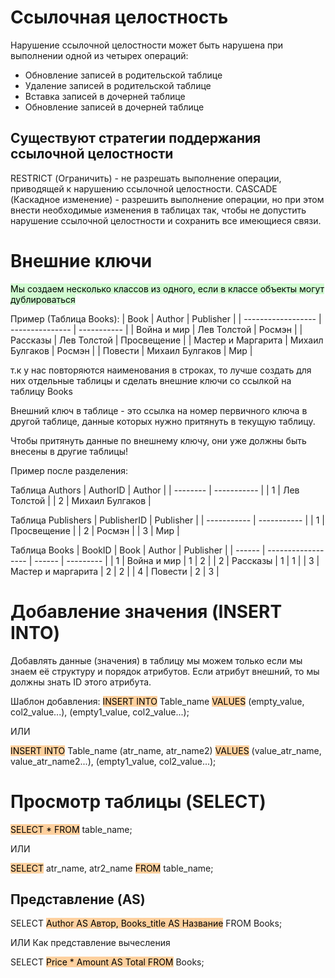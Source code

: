 # Ссылочная целостность
Нарушение ссылочной целостности может быть нарушена при выполнении одной из четырех операций:
- Обновление записей в родительской таблице
- Удаление записей в родительской таблице
- Вставка записей в дочерней таблице
- Обновление записей в дочерней таблице

## Существуют стратегии поддержания ссылочной целостности

RESTRICT (Ограничить) - не разрешать выполнение операции, приводящей к нарушению ссылочной целостности.
CASCADE (Каскадное изменение) - разрешить выполнение операции, но при этом внести необходимые изменения в таблицах так, чтобы не допустить нарушение ссылочной целостности и сохранить все имеющиеся связи.

# Внешние ключи
<mark style="background: #BBFABBA6;">Мы создаем несколько классов из одного, если в классе объекты могут дублироваться</mark> 

Пример (Таблица Books):
| Book               | Author          | Publisher   |
| ------------------ | --------------- | ----------- |
| Война и мир        | Лев Толстой     | Росмэн      |
| Рассказы           | Лев Толстой     | Просвещение |
| Мастер и Маргарита | Михаил Булгаков | Росмэн      |
| Повести            | Михаил Булгаков | Мир         |

т.к у нас повторяются наименования в строках, то лучше создать для них отдельные таблицы и сделать внешние ключи со ссылкой на таблицу Books

Внешний ключ в таблице - это ссылка на номер первичного ключа в другой таблице, данные которых нужно притянуть в текущую таблицу.

Чтобы притянуть данные по внешнему ключу, они уже должны быть внесены в другие таблицы!


Пример после разделения:

Таблица Authors
| AuthorID | Author      |
| -------- | ----------- |
| 1        | Лев Толстой |
| 2        | Михаил Булгаков            |

Таблица Publishers
| PublisherID | Publisher   |
| ----------- | ----------- |
| 1           | Просвещение |
| 2           | Росмэн      |
| 3           | Мир            |

Таблица Books
| BookID | Book               | Author | Publisher |
| ------ | ------------------ | ------ | --------- |
| 1      | Война и мир        | 1      | 2         |
| 2      | Рассказы           | 1      | 1         |
| 3      | Мастер и маргарита | 2      | 2         |
| 4      | Повести            | 2      | 3          |

# Добавление значения (INSERT INTO)

Добавлять данные (значения) в таблицу мы можем только если мы знаем её структуру и порядок атрибутов.
Если атрибут внешний, то мы должны знать ID этого атрибута.

Шаблон добавления:
<mark style="background: #FFB86CA6;">INSERT INTO</mark> Table_name
<mark style="background: #FFB86CA6;">VALUES</mark> (empty_value, col2_value...),
    (empty1_value, col2_value...);

ИЛИ

<mark style="background: #FFB86CA6;">INSERT INTO</mark> Table_name (atr_name, atr_name2)
<mark style="background: #FFB86CA6;">VALUES</mark> (value_atr_name, value_atr_name2...),
    (empty1_value, col2_value...);

# Просмотр таблицы (SELECT)
<mark style="background: #FFB86CA6;">SELECT * FROM</mark> table_name;

ИЛИ

<mark style="background: #FFB86CA6;">SELECT</mark> atr_name, atr2_name <mark style="background: #FFB86CA6;">FROM</mark> table_name;

## Представление (AS)
SELECT <mark style="background: #FFB86CA6;">Author AS Автор, Books_title AS Название</mark> FROM Books;

ИЛИ Как представление вычесления

SELECT <mark style="background: #FFB86CA6;">Price * Amount AS Total FROM</mark> Books;
